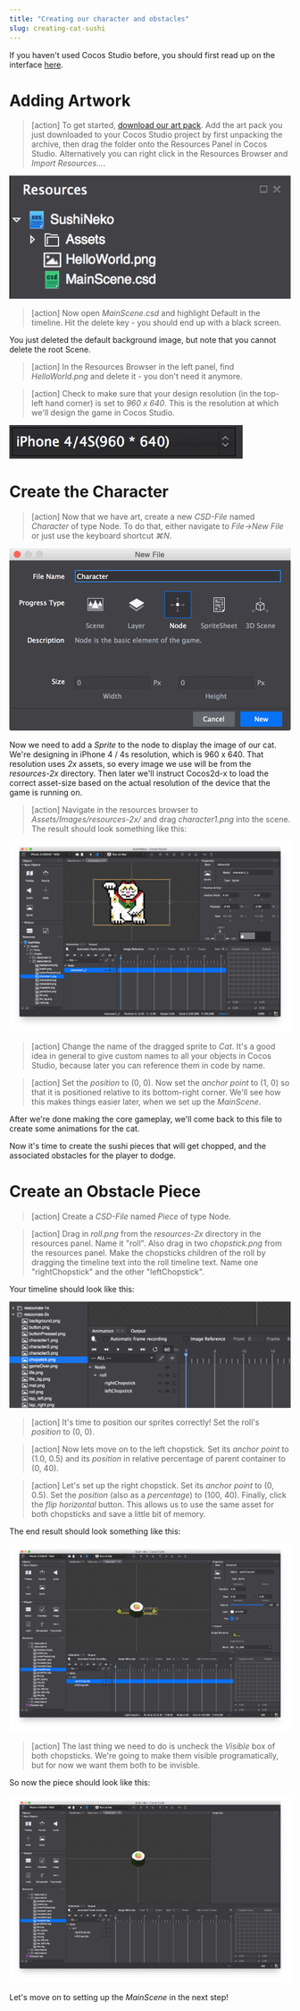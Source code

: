 ```yaml
---
title: "Creating our character and obstacles"
slug: creating-cat-sushi
---
```


If you haven't used Cocos Studio before, you should first read up on the interface [here](https://www.makeschool.com/tutorials/learn-cocos-studio-and-c-by-building-the-game-of-life/cocos-studio-user-interface).

Adding Artwork
==============

> [action]
To get started, [download our art pack](Assets.zip). Add the art pack you just downloaded to your Cocos Studio project by first unpacking the archive, then drag the folder onto the Resources Panel in Cocos Studio. Alternatively you can right click in the Resources Browser and *Import Resources...*.

![image](resourcesAfterImport.png)

> [action]
Now open *MainScene.csd* and highlight Default in the timeline.
Hit the delete key - you should end up with a black screen. 

You just deleted the default background image, but note that you cannot delete the root Scene. 

> [action]
In the Resources Browser in the left panel, find *HelloWorld.png* and delete it - you don't need it anymore.

> [action]
Check to make sure that your design resolution (in the top-left hand corner) is set to *960 x 640*. This is the resolution at which we'll design the game in Cocos Studio.

![image](displayResolution.png)

Create the Character
====================

> [action]
Now that we have art, create a new *CSD-File* named *Character* of type Node. To do that, either navigate to *File->New File* or just use the keyboard shortcut *⌘N*.

![image](createCharacter.png)

Now we need to add a *Sprite* to the node to display the image of our cat. We're designing in iPhone 4 / 4s resolution, which is 960 x 640. That resolution uses *2x* assets, so every image we use will be from the *resources-2x* directory. Then later we'll instruct Cocos2d-x to load the correct asset-size based on the actual resolution of the device that the game is running on.

> [action]
Navigate in the resources browser to *Assets/Images/resources-2x/* and drag *character1.png* into the scene. The result should look something like this:

![image](afterDragCharacter.png)

> [action]
Change the name of the dragged sprite to *Cat*.  It's a good idea in general to give custom names to all your objects in Cocos Studio, because later you can reference them in code by name.

> [action]
Set the *position* to (0, 0). Now set the *anchor point* to (1, 0) so that it is positioned relative to its bottom-right corner. We'll see how this makes things easier later, when we set up the *MainScene*.

After we're done making the core gameplay, we'll come back to this file to create some animations for the cat.

Now it's time to create the sushi pieces that will get chopped, and the associated obstacles for the player to dodge.

Create an Obstacle Piece
========================

> [action]
Create a *CSD-File* named *Piece* of type Node.

> [action]
Drag in *roll.png* from the *resources-2x* directory in the resources panel. Name it "roll". Also drag in two *chopstick.png* from the resources panel.  Make the chopsticks children of the roll by dragging the timeline text into the roll timeline text. Name one "rightChopstick" and the other "leftChopstick".

Your timeline should look like this:

![image](postChopstickTimeline.png)

> [action]
It's time to position our sprites correctly! Set the roll's *position* to (0, 0).

> [action]
Now lets move on to the left chopstick. Set its *anchor point* to (1.0, 0.5) and its *position* in relative percentage of parent container to (0, 40).

> [action]
Let's set up the right chopstick. Set its *anchor point* to (0, 0.5). Set the *position* (also as a *percentage*) to (100, 40). Finally, click the *flip horizontal* button. This allows us to use the same asset for both chopsticks and save a little bit of memory.

The end result should look something like this:

![image](pieceSetup.png)

> [action]
The last thing we need to do is uncheck the *Visible* box of both chopsticks. We're going to make them visible programatically, but for now we want them both to be invisble.

So now the piece should look like this:

![image](pieceInvisibleChopsticks.png)

Let's move on to setting up the *MainScene* in the next step!
